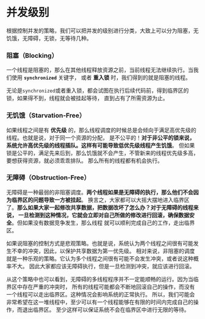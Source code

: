 并发级别
==================================================
根据控制并发的策略，我们可以把并发的级别进行分类，大致上可以分为阻塞，无饥饿，无障碍，无锁，无等待几种。

### 阻塞（Blocking）
一个线程是阻塞的，那么在其他线程释放资源之前，当前线程无法继续执行。当我们使用 **`synchronized`** 关键字，
或者 **重入锁** 时，我们得到的就是阻塞的线程。

无论是`synchronized`或者重入锁，都会试图在执行后续代码前，得到临界区的锁，如果得不到，线程就会被挂起等待，
直到占有了所需资源为止。

### 无饥饿（Starvation-Free）
如果线程之间是有 **优先级** 的，那么线程调度的时候总是会倾向于满足高优先级的线程。也就是说，对于同一个资源的分配，
是不公平的！**对于非公平的锁来说，系统允许高优先级的线程插队。这样有可能导致低优先级线程产生饥饿**。
但如果锁是公平的，满足先来后到，那么饥饿就不会产生，不管新来的线程优先级多高，要想获得资源，就必须乖乖排队。
那么所有的线程都有机会执行。

### 无障碍（Obstruction-Free）
无障碍是一种最弱的非阻塞调度。**两个线程如果是无障碍的执行，那么他们不会因为临界区的问题导致一方被挂起**。
换言之，大家都可以大摇大摆地进入临界区了。**那么如果大家一起修改共享数据，把数据改坏了怎么办？对于无障碍的线程来说，
一旦检测到这种情况，它就会立即对自己所做的修改进行回滚，确保数据安全**。但如果没有数据竞争发生，那么线程
就可以顺利完成自己的工作，走出临界区。

如果说阻塞的控制方式是悲观策略。也就是说，系统认为两个线程之间很有可能发生不幸的冲突，因此，以保护共享数据为第一优先级。
相对来说，非阻塞的调度就是一种乐观的策略。它认为多个线程之间很有可能不会发生冲突，或者说这种概率不大。
因此大家都应该无障碍执行，但是一旦检测到冲突，就应该进行回滚。

从这个策略中也可以看到，无障碍的多线程程序并不一定能顺畅的运行。因为当临界区中存在严重的冲突时，
所有的线程可能都会不断地回滚自己的操作，而没有一个线程可以走出临界区。这种情况会影响系统的正常执行。
所以，我们可能会非常希望在这一堆线程中，至少可以有一个线程能够在有限的时间内完成自己的操作，而退出临界区。
至少这样可以保证系统不会在临界区中进行无限的等待。
